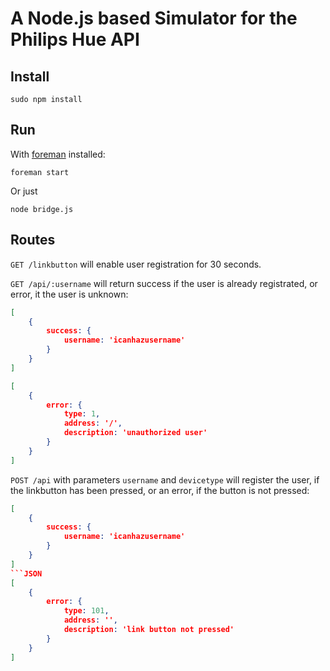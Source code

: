 # A Node.js based Simulator for the Philips Hue API

## Install

```
sudo npm install
```

## Run

With [foreman](http://blog.daviddollar.org/2011/05/06/introducing-foreman.html) installed:
```
foreman start
```

Or just 
```
node bridge.js
```

## Routes

`GET /linkbutton` will enable user registration for 30 seconds.

`GET /api/:username` will return success if the user is already registrated, or error, it the user is unknown:
```JSON
[
    {
        success: {
            username: 'icanhazusername'
        }
    }
]
```
```JSON
[
    {
        error: {
            type: 1,
            address: '/',
            description: 'unauthorized user'
        }
    }
]
```


`POST /api` with parameters `username` and `devicetype` will register the user, if the linkbutton has been pressed, or an error, if the button is not pressed:
```JSON
[
    {
        success: {
            username: 'icanhazusername'
        }
    }
]
```JSON
[
    {
        error: {
            type: 101,
            address: '',
            description: 'link button not pressed'
        }
    }
]
```